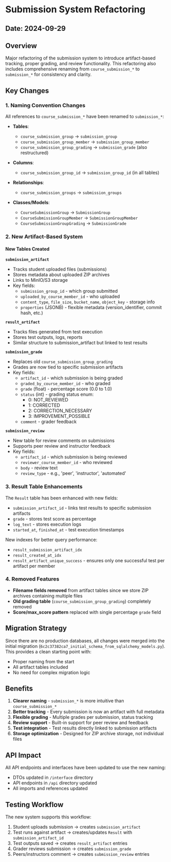 # Submission System Refactoring

## Date: 2024-09-29

## Overview
Major refactoring of the submission system to introduce artifact-based tracking, proper grading, and review functionality. This refactoring also includes comprehensive renaming from `course_submission_*` to `submission_*` for consistency and clarity.

## Key Changes

### 1. Naming Convention Changes
All references to `course_submission_*` have been renamed to `submission_*`:

- **Tables**:
  - `course_submission_group` → `submission_group`
  - `course_submission_group_member` → `submission_group_member`
  - `course_submission_group_grading` → `submission_grade` (also restructured)

- **Columns**:
  - `course_submission_group_id` → `submission_group_id` (in all tables)

- **Relationships**:
  - `course_submission_groups` → `submission_groups`

- **Classes/Models**:
  - `CourseSubmissionGroup` → `SubmissionGroup`
  - `CourseSubmissionGroupMember` → `SubmissionGroupMember`
  - `CourseSubmissionGroupGrading` → `SubmissionGrade`

### 2. New Artifact-Based System

#### New Tables Created

**`submission_artifact`**
- Tracks student uploaded files (submissions)
- Stores metadata about uploaded ZIP archives
- Links to MinIO/S3 storage
- Key fields:
  - `submission_group_id` - which group submitted
  - `uploaded_by_course_member_id` - who uploaded
  - `content_type`, `file_size`, `bucket_name`, `object_key` - storage info
  - `properties` (JSONB) - flexible metadata (version_identifier, commit hash, etc.)

**`result_artifact`**
- Tracks files generated from test execution
- Stores test outputs, logs, reports
- Similar structure to submission_artifact but linked to test results

**`submission_grade`**
- Replaces old `course_submission_group_grading`
- Grades are now tied to specific submission artifacts
- Key fields:
  - `artifact_id` - which submission is being graded
  - `graded_by_course_member_id` - who graded
  - `grade` (float) - percentage score (0.0 to 1.0)
  - `status` (int) - grading status enum:
    - 0: NOT_REVIEWED
    - 1: CORRECTED
    - 2: CORRECTION_NECESSARY
    - 3: IMPROVEMENT_POSSIBLE
  - `comment` - grader feedback

**`submission_review`**
- New table for review comments on submissions
- Supports peer review and instructor feedback
- Key fields:
  - `artifact_id` - which submission is being reviewed
  - `reviewer_course_member_id` - who reviewed
  - `body` - review text
  - `review_type` - e.g., 'peer', 'instructor', 'automated'

### 3. Result Table Enhancements

The `Result` table has been enhanced with new fields:
- `submission_artifact_id` - links test results to specific submission artifacts
- `grade` - stores test score as percentage
- `log_text` - stores execution logs
- `started_at`, `finished_at` - test execution timestamps

New indexes for better query performance:
- `result_submission_artifact_idx`
- `result_created_at_idx`
- `result_artifact_unique_success` - ensures only one successful test per artifact per member

### 4. Removed Features

- **Filename fields removed** from artifact tables since we store ZIP archives containing multiple files
- **Old grading table** (`course_submission_group_grading`) completely removed
- **Score/max_score pattern** replaced with single percentage `grade` field

## Migration Strategy

Since there are no production databases, all changes were merged into the initial migration (`6c2c37382ca7_initial_schema_from_sqlalchemy_models.py`). This provides a clean starting point with:
- Proper naming from the start
- All artifact tables included
- No need for complex migration logic

## Benefits

1. **Clearer naming** - `submission_*` is more intuitive than `course_submission_*`
2. **Better tracking** - Every submission is now an artifact with full metadata
3. **Flexible grading** - Multiple grades per submission, status tracking
4. **Review support** - Built-in support for peer review and feedback
5. **Test integration** - Test results directly linked to submission artifacts
6. **Storage optimization** - Designed for ZIP archive storage, not individual files

## API Impact

All API endpoints and interfaces have been updated to use the new naming:
- DTOs updated in `/interface` directory
- API endpoints in `/api` directory updated
- All imports and references updated

## Testing Workflow

The new system supports this workflow:
1. Student uploads submission → creates `submission_artifact`
2. Test runs against artifact → creates/updates `Result` with `submission_artifact_id`
3. Test outputs saved → creates `result_artifact` entries
4. Grader reviews submission → creates `submission_grade`
5. Peers/instructors comment → creates `submission_review` entries